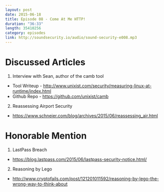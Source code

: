 ```yaml
---
layout: post
date: 2015-06-18
title: Episode 08 - Come At Me HTTP!
duration: "36:33"
length: 35410256
category: episodes
link: http://soundsecurity.io/audio/sound-security-e008.mp3
---
```


# Discussed Articles
1. Interview with Sean, author of the camb tool
* Tool Writeup - http://www.unixist.com/security/measuring-linux-at-runtime/index.html
* Github Repo - https://github.com/unixist/camb
2. Reassessing Airport Security
* https://www.schneier.com/blog/archives/2015/06/reassessing_air.html 

# Honorable Mention
1. LastPass Breach
* https://blog.lastpass.com/2015/06/lastpass-security-notice.html/
2.  Reasoning by Lego
* http://www.cryptofails.com/post/121201011592/reasoning-by-lego-the-wrong-way-to-think-about

